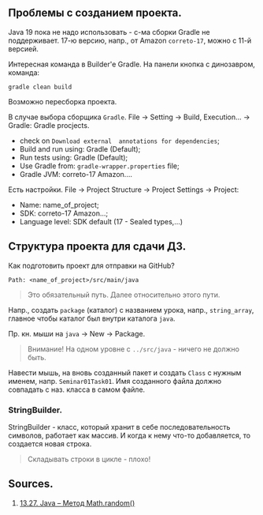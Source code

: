## Проблемы с созданием проекта.

Java 19 пока не надо использовать - с-ма сборки Gradle не поддерживает. 17-ю версию, напр., от Amazon `correto-17`, можно с 11-й версией.

Интересная команда в Builder'e Gradle. На панели кнопка с динозавром, команда:

    gradle clean build

Возможно пересборка проекта.

В случае выбора сборщика `Gradle`. File -> Setting -> Build, Execution... -> Gradle: Gradle procjects.
* check on `Download external  annotations for dependencies`;
* Build and run using: Gradle (Default);
* Run tests using: Gradle (Default);
* Use  Gradle from: `gradle-wrapper.properties` file;
* Gradle JVM: correto-17 Amazon....

Есть настройки. File -> Project Structure -> Project Settings -> Project:
* Name: name_of_project;
* SDK: correto-17 Amazon...;
* Language level: SDK default (17 - Sealed types,...)

## Структура проекта для сдачи ДЗ.

Как подготовить проект для отправки на GitHub?

    Path: <name_of_project>/src/main/java

> Это обязательный путь. Далее относительно этого пути.

Напр., создать `package` (каталог) с названием урока, напр., `string_array`, главное чтобы каталог был внутри каталога `java`. 

Пр. кн. мыши на `java` -> New -> Package.

> Внимание! На одном уровне с `../src/java` - ничего не должно быть.

Навести мышь, на вновь созданный пакет и создать `Class` с нужным именем, напр. `Seminar01Task01`. Имя созданного файла должно совпадать с наз. класса в самом файле.

### StringBuilder.

StringBuilder - класс, который хранит в себе последовательность символов, работает как массив. И когда к нему что-то добавляется, то создается новая строка.

> Складывать строки в цикле - плохо!



## Sources.
1. [13.27. Java – Метод Math.random()](https://doc.cuba-platform.com/manual-latest-ru/recommended_code_style.html)